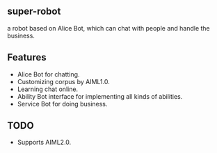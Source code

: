 ## super-robot
a robot based on Alice Bot, which can chat with people and handle the business. 

## Features
* Alice Bot for chatting.
* Customizing corpus by AIML1.0.
* Learning chat online.
* Ability Bot interface for implementing all kinds of abilities.  
* Service Bot for doing business.

## TODO
* Supports AIML2.0. 